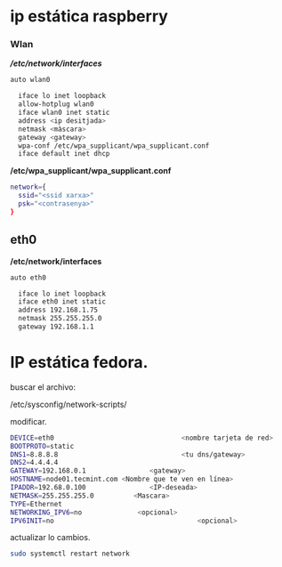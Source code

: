 #  ip estática raspberry

### Wlan

***/etc/network/interfaces***

```bash
auto wlan0

  iface lo inet loopback
  allow-hotplug wlan0
  iface wlan0 inet static
  address <ip desitjada>
  netmask <màscara>
  gateway <gateway>
  wpa-conf /etc/wpa_supplicant/wpa_supplicant.conf
  iface default inet dhcp
```



**/etc/wpa_supplicant/wpa_supplicant.conf**

```bash
network={
  ssid="<ssid xarxa>"
  psk="<contrasenya>"
}
```



## eth0

**/etc/network/interfaces**

```bash
auto eth0

  iface lo inet loopback
  iface eth0 inet static  
  address 192.168.1.75  
  netmask 255.255.255.0   
  gateway 192.168.1.1
```



  

  

# IP estática fedora.

buscar el archivo:

/etc/sysconfig/network-scripts/ <fichero con nombre de la tarjeta de red>

modificar.

```bash
DEVICE=eth0                                <nombre tarjeta de red>
BOOTPROTO=static
DNS1=8.8.8.8                               <tu dns/gateway>
DNS2=4.4.4.4
GATEWAY=192.168.0.1                <gateway>
HOSTNAME=node01.tecmint.com <Nombre que te ven en línea>
IPADDR=192.68.0.100                <IP-deseada>
NETMASK=255.255.255.0          <Mascara>
TYPE=Ethernet
NETWORKING_IPV6=no              <opcional>
IPV6INIT=no                                    <opcional>
```

actualizar lo cambios.

```bash
sudo systemctl restart network
```



